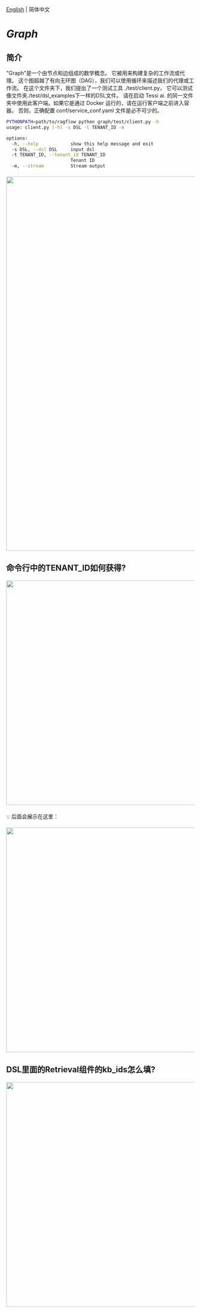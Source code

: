 [English](./README.md) | 简体中文

# *Graph*


## 简介

"Graph"是一个由节点和边组成的数学概念。
它被用来构建复杂的工作流或代理。
这个图超越了有向无环图（DAG），我们可以使用循环来描述我们的代理或工作流。
在这个文件夹下，我们提出了一个测试工具 ./test/client.py，
它可以测试像文件夹./test/dsl_examples下一样的DSL文件。
请在启动 Tessi ai. 的同一文件夹中使用此客户端。如果它是通过 Docker 运行的，请在运行客户端之前进入容器。
否则，正确配置 conf/service_conf.yaml 文件是必不可少的。

```bash
PYTHONPATH=path/to/ragflow python graph/test/client.py -h
usage: client.py [-h] -s DSL -t TENANT_ID -m

options:
  -h, --help            show this help message and exit
  -s DSL, --dsl DSL     input dsl
  -t TENANT_ID, --tenant_id TENANT_ID
                        Tenant ID
  -m, --stream          Stream output
```
<div align="center" style="margin-top:20px;margin-bottom:20px;">
<img src="https://github.com/infiniflow/ragflow/assets/12318111/05924730-c427-495b-8ee4-90b8b2250681" width="1000"/>
</div>


## 命令行中的TENANT_ID如何获得?
<div align="center" style="margin-top:20px;margin-bottom:20px;">
<img src="https://github.com/infiniflow/ragflow/assets/12318111/419d8588-87b1-4ab8-ac49-2d1f047a4b97" width="600"/>
</div>
💡 后面会展示在这里：
<div align="center" style="margin-top:20px;margin-bottom:20px;">
<img src="https://github.com/infiniflow/ragflow/assets/12318111/c97915de-0091-46a5-afd9-e278946e5fe3" width="600"/>
</div>


## DSL里面的Retrieval组件的kb_ids怎么填?
<div align="center" style="margin-top:20px;margin-bottom:20px;">
<img src="https://github.com/infiniflow/ragflow/assets/12318111/0a731534-cac8-49fd-8a92-ca247eeef66d" width="600"/>
</div>

